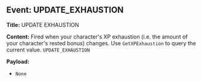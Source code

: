 ## Event: UPDATE_EXHAUSTION

**Title:** UPDATE EXHAUSTION

**Content:**
Fired when your character's XP exhaustion (i.e. the amount of your character's rested bonus) changes. Use `GetXPExhaustion` to query the current value.
`UPDATE_EXHAUSTION`

**Payload:**
- `None`